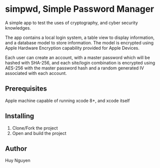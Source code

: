 # simpwd, Simple Password Manager
A simple app to test the uses of cryptography, and cyber security knowledges.  

The app contains a local login system, a table view to display information, and a database model to store information. The model is encrypted using Apple Hardware Encryption capability provided for Apple Devices.  

Each user can create an account, with a master password which will be hashed with SHA-256, and each site/login combination is encrypted using AES-256 with the master password hash and a random generated IV associated with each account.
## Prerequisites
Apple machine capable of running xcode 8+, and xcode itself
## Installing
1. Clone/Fork the project
2. Open and build the project
## Author
Huy Nguyen
